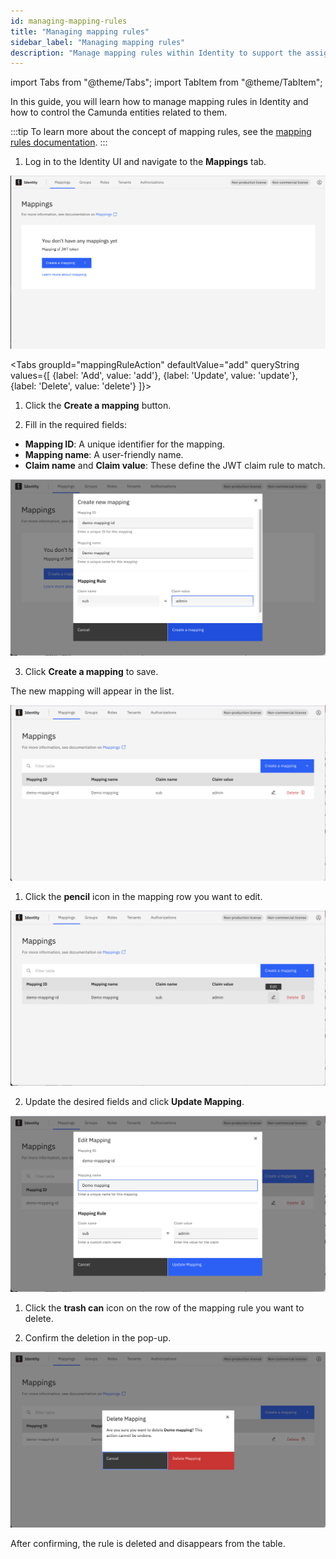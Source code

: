 ```yaml
---
id: managing-mapping-rules
title: "Managing mapping rules"
sidebar_label: "Managing mapping rules"
description: "Manage mapping rules within Identity to support the assigning of Camunda entities to your users."
---
```


import Tabs from "@theme/Tabs";
import TabItem from "@theme/TabItem";

In this guide, you will learn how to manage mapping rules in Identity and how to control the Camunda entities related to them.

:::tip
To learn more about the concept of mapping rules, see the [mapping rules documentation](../../concepts/mapping-rules.md).
:::

1. Log in to the Identity UI and navigate to the **Mappings** tab.

![mapping-rule-management-tab](../img/mapping-rule-management-tab.png)

<Tabs groupId="mappingRuleAction" defaultValue="add" queryString values={[
{label: 'Add', value: 'add'},
{label: 'Update', value: 'update'},
{label: 'Delete', value: 'delete'}
]}>

<TabItem value="add">

1. Click the **Create a mapping** button.

2. Fill in the required fields:

- **Mapping ID**: A unique identifier for the mapping.
- **Mapping name**: A user-friendly name.
- **Claim name** and **Claim value**: These define the JWT claim rule to match.

![mapping-rule-add-mapping-modal](../img/mapping-rule-add-mapping-modal.png)

3. Click **Create a mapping** to save.

The new mapping will appear in the list.

![mapping-rule-refreshed-table](../img/mapping-rule-refreshed-table.png)

</TabItem>

<TabItem value="update">

1. Click the **pencil** icon in the mapping row you want to edit.

![mapping-rule-edit-icon](../img/mapping-rule-edit-icon.png)

2. Update the desired fields and click **Update Mapping**.

![mapping-rule-edit-modal](../img/mapping-rule-edit-modal.png)

</TabItem>

<TabItem value="delete">

1. Click the **trash can** icon on the row of the mapping rule you want to delete.

2. Confirm the deletion in the pop-up.

![mapping-rule-delete-modal](../img/mapping-rule-delete-modal.png)

After confirming, the rule is deleted and disappears from the table.

</TabItem>

</Tabs>